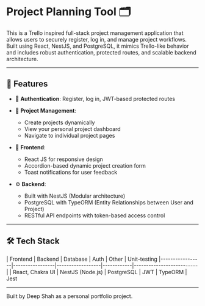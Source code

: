 # Project Planning Tool 🗂️

This is a Trello inspired full-stack project management application that allows users to securely register, log in, and manage project workflows. 
Built using React, NestJS, and PostgreSQL, it mimics Trello-like behavior and includes robust authentication, protected routes, and scalable backend architecture.

---

## 🚀 Features

- 🔐 **Authentication**: Register, log in, JWT-based protected routes

- 📁 **Project Management**:
  - Create projects dynamically
  - View your personal project dashboard
  - Navigate to individual project pages

- 🧩 **Frontend**:
  - React JS for responsive design
  - Accordion-based dynamic project creation form
  - Toast notifications for user feedback

- ⚙️ **Backend**:
  - Built with NestJS (Modular architecture)
  - PostgreSQL with TypeORM (Entity Relationships between User and Project)
  - RESTful API endpoints with token-based access control


---

## 🛠️ Tech Stack

| Frontend        | Backend         | Database        | Auth       |  Other     | Unit-testing
|-----------------|-----------------|------------------|------------|--------------------------|
| React, Chakra UI | NestJS (Node.js) | PostgreSQL       | JWT        | TypeORM |   Jest

---



Built by Deep Shah as a personal portfolio project.
